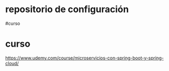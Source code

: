# repositorio de configuración

#curso
# curso
https://www.udemy.com/course/microservicios-con-spring-boot-y-spring-cloud/